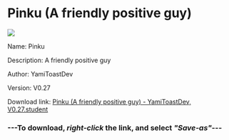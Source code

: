 # Pinku (A friendly positive guy)

<img src = "https://raw.githubusercontent.com/Arbiter1223/Koukou-Gurashi-Custom-Students/master/Students/Files/Pinku%20(A%20friendly%20positive%20guy).png">

Name: Pinku

Description: A friendly positive guy

Author: YamiToastDev

Version: V0.27

Download link: <a href="https://raw.githubusercontent.com/Arbiter1223/Koukou-Gurashi-Custom-Students/master/Students/Files/Pinku%20(A%20friendly%20positive%20guy)%20-%20YamiToastDev%2C%20V0.27.student">Pinku (A friendly positive guy) - YamiToastDev, V0.27.student</a>

### ---**To download, _right-click_ the link, and select _"Save-as"_**---

